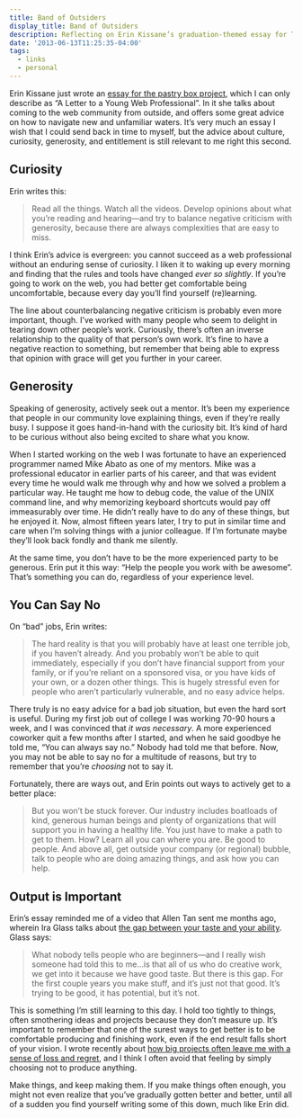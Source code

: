 ```yaml
---
title: Band of Outsiders
display_title: Band of Outsiders
description: Reflecting on Erin Kissane’s graduation-themed essay for The Pastry Box Project.
date: '2013-06-13T11:25:35-04:00'
tags:
  - links
  - personal
---
```

Erin Kissane just wrote an [essay for the pastry box project](http://the-pastry-box-project.net/erin-kissane/2013-june-12/), which I can only describe as “A Letter to a Young Web Professional”. In it she talks about coming to the web community from outside, and offers some great advice on how to navigate new and unfamiliar waters. It’s very much an essay I wish that I could send back in time to myself, but the advice about culture, curiosity, generosity, and entitlement is still relevant to me right this second.

## Curiosity

Erin writes this:

> Read all the things. Watch all the videos. Develop opinions about what you’re reading and hearing—and try to balance negative criticism with generosity, because there are always complexities that are easy to miss.

I think Erin’s advice is evergreen: you cannot succeed as a web professional without an enduring sense of curiosity. I liken it to waking up every morning and finding that the rules and tools have changed *ever so slightly*. If you’re going to work on the web, you had better get comfortable being uncomfortable, because every day you’ll find yourself (re)learning.

The line about counterbalancing negative criticism is probably even more important, though. I’ve worked with many people who seem to delight in tearing down other people’s work. Curiously, there’s often an inverse relationship to the quality of that person’s own work. It’s fine to have a negative reaction to something, but remember that being able to express that opinion with grace will get you further in your career.

## Generosity

Speaking of generosity, actively seek out a mentor. It’s been my experience that people in our community love explaining things, even if they’re really busy. I suppose it goes hand-in-hand with the curiosity bit. It’s kind of hard to be curious without also being excited to share what you know.

When I started working on the web I was fortunate to have an experienced programmer named Mike Abato as one of my mentors. Mike was a professional educator in earlier parts of his career, and that was evident every time he would walk me through why and how we solved a problem a particular way. He taught me how to debug code, the value of the UNIX command line, and why memorizing keyboard shortcuts would pay off immeasurably over time. He didn’t really have to do any of these things, but he enjoyed it. Now, almost fifteen years later, I try to put in similar time and care when I’m solving things with a junior colleague. If I’m fortunate maybe they’ll look back fondly and thank me silently.

At the same time, you don’t have to be the more experienced party to be generous. Erin put it this way: “Help the people you work with be awesome”. That’s something you can do, regardless of your experience level.

## You Can Say No

On “bad” jobs, Erin writes:

> The hard reality is that you will probably have at least one terrible job, if you haven’t already. And you probably won’t be able to quit immediately, especially if you don’t have financial support from your family, or if you’re reliant on a sponsored visa, or you have kids of your own, or a dozen other things. This is hugely stressful even for people who aren’t particularly vulnerable, and no easy advice helps.

There truly is no easy advice for a bad job situation, but even the hard sort is useful. During my first job out of college I was working 70-90 hours a week, and I was convinced that *it was necessary*. A more experienced coworker quit a few months after I started, and when he said goodbye he told me, “You can always say no.” Nobody had told me that before. Now, you may not be able to say no for a multitude of reasons, but try to remember that you’re *choosing* not to say it.

Fortunately, there are ways out, and Erin points out ways to actively get to a better place:

> But you won’t be stuck forever. Our industry includes boatloads of kind, generous human beings and plenty of organizations that will support you in having a healthy life. You just have to make a path to get to them. How? Learn all you can where you are. Be good to people. And above all, get outside your company (or regional) bubble, talk to people who are doing amazing things, and ask how you can help.

## Output is Important

Erin’s essay reminded me of a video that Allen Tan sent me months ago, wherein Ira Glass talks about [the gap between your taste and your ability](http://www.youtube.com/watch?feature=player_embedded&v=BI23U7U2aUY). Glass says:

> What nobody tells people who are beginners—and I really wish someone had told this to me…is that all of us who do creative work, we get into it because we have good taste. But there is this gap. For the first couple years you make stuff, and it’s just not that good. It’s trying to be good, it has potential, but it’s not.

This is something I’m still learning to this day. I hold too tightly to things, often smothering ideas and projects because they don’t measure up. It’s important to remember that one of the surest ways to get better is to be comfortable producing and finishing work, even if the end result falls short of your vision. I wrote recently about [how big projects often leave me with a sense of loss and regret](http://dirtystylus.com/2013/06/03/tyler-school-of-art/), and I think I often avoid that feeling by simply choosing not to produce anything.

Make things, and keep making them. If you make things often enough, you might not even realize that you’ve gradually gotten better and better, until all of a sudden you find yourself writing some of this down, much like Erin did.
